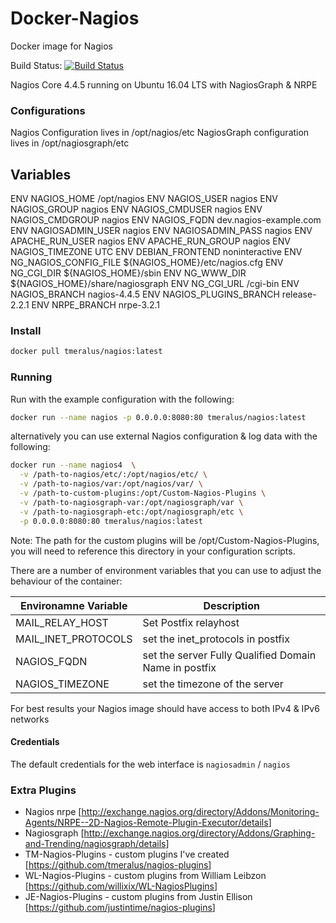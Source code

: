 # Docker-Nagios

Docker image for Nagios

Build Status: [![Build Status](https://travis-ci.org/tmeralus/Docker-Nagios.svg?branch=master)](https://travis-ci.org/tmeralus/Docker-Nagios)

Nagios Core 4.4.5 running on Ubuntu 16.04 LTS with NagiosGraph & NRPE

### Configurations
Nagios Configuration lives in /opt/nagios/etc
NagiosGraph configuration lives in /opt/nagiosgraph/etc

## Variables
ENV NAGIOS_HOME            /opt/nagios
ENV NAGIOS_USER            nagios
ENV NAGIOS_GROUP           nagios
ENV NAGIOS_CMDUSER         nagios
ENV NAGIOS_CMDGROUP        nagios
ENV NAGIOS_FQDN            dev.nagios-example.com
ENV NAGIOSADMIN_USER       nagios
ENV NAGIOSADMIN_PASS       nagios
ENV APACHE_RUN_USER        nagios
ENV APACHE_RUN_GROUP       nagios
ENV NAGIOS_TIMEZONE        UTC
ENV DEBIAN_FRONTEND        noninteractive
ENV NG_NAGIOS_CONFIG_FILE  ${NAGIOS_HOME}/etc/nagios.cfg
ENV NG_CGI_DIR             ${NAGIOS_HOME}/sbin
ENV NG_WWW_DIR             ${NAGIOS_HOME}/share/nagiosgraph
ENV NG_CGI_URL             /cgi-bin
ENV NAGIOS_BRANCH          nagios-4.4.5
ENV NAGIOS_PLUGINS_BRANCH  release-2.2.1
ENV NRPE_BRANCH            nrpe-3.2.1

### Install

```sh
docker pull tmeralus/nagios:latest
```

### Running

Run with the example configuration with the following:

```sh
docker run --name nagios -p 0.0.0.0:8080:80 tmeralus/nagios:latest
```

alternatively you can use external Nagios configuration & log data with the following:

```sh
docker run --name nagios4  \
  -v /path-to-nagios/etc/:/opt/nagios/etc/ \
  -v /path-to-nagios/var:/opt/nagios/var/ \
  -v /path-to-custom-plugins:/opt/Custom-Nagios-Plugins \
  -v /path-to-nagiosgraph-var:/opt/nagiosgraph/var \
  -v /path-to-nagiosgraph-etc:/opt/nagiosgraph/etc \
  -p 0.0.0.0:8080:80 tmeralus/nagios:latest
```

Note: The path for the custom plugins will be /opt/Custom-Nagios-Plugins, you will need to reference this directory in your configuration scripts.

There are a number of environment variables that you can use to adjust the behaviour of the container:

| Environamne Variable | Description |
|--------|--------|
| MAIL_RELAY_HOST | Set Postfix relayhost |
| MAIL_INET_PROTOCOLS | set the inet_protocols in postfix |
| NAGIOS_FQDN | set the server Fully Qualified Domain Name in postfix |
| NAGIOS_TIMEZONE | set the timezone of the server |

For best results your Nagios image should have access to both IPv4 & IPv6 networks

#### Credentials

The default credentials for the web interface is `nagiosadmin` / `nagios`

### Extra Plugins

* Nagios nrpe [<http://exchange.nagios.org/directory/Addons/Monitoring-Agents/NRPE--2D-Nagios-Remote-Plugin-Executor/details>]
* Nagiosgraph [<http://exchange.nagios.org/directory/Addons/Graphing-and-Trending/nagiosgraph/details>]
* TM-Nagios-Plugins -  custom plugins I've created [<https://github.com/tmeralus/nagios-plugins>]
* WL-Nagios-Plugins -  custom plugins from William Leibzon [<https://github.com/willixix/WL-NagiosPlugins>]
* JE-Nagios-Plugins -  custom plugins from Justin Ellison [<https://github.com/justintime/nagios-plugins>]
